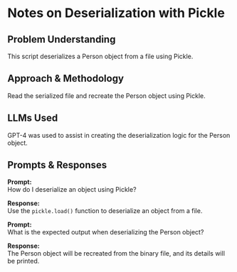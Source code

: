 # Notes on Deserialization with Pickle

## Problem Understanding
This script deserializes a Person object from a file using Pickle.

## Approach & Methodology
Read the serialized file and recreate the Person object using Pickle.

## LLMs Used
GPT-4 was used to assist in creating the deserialization logic for the Person object.

## Prompts & Responses
**Prompt:**  
How do I deserialize an object using Pickle?

**Response:**  
Use the `pickle.load()` function to deserialize an object from a file.

**Prompt:**  
What is the expected output when deserializing the Person object?

**Response:**  
The Person object will be recreated from the binary file, and its details will be printed.
